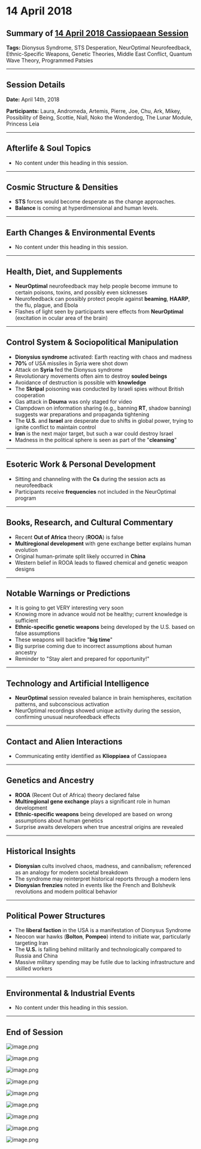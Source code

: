 # 14 April 2018

## Summary of [14 April 2018 Cassiopaean Session](https://cassiopaea.org/forum/threads/session-14-april-2018.45814/#post-757646)

**Tags:** Dionysus Syndrome, STS Desperation, NeurOptimal Neurofeedback, Ethnic-Specific Weapons, Genetic Theories, Middle East Conflict, Quantum Wave Theory, Programmed Patsies

---

## Session Details

**Date:** April 14th, 2018

**Participants:** Laura, Andromeda, Artemis, Pierre, Joe, Chu, Ark, Mikey, Possibility of Being, Scottie, Niall, Noko the Wonderdog, The Lunar Module, Princess Leia

---

## Afterlife & Soul Topics

- No content under this heading in this session.

---

## Cosmic Structure & Densities

- **STS** forces would become desperate as the change approaches.
- **Balance** is coming at hyperdimensional and human levels.

---

## Earth Changes & Environmental Events

- No content under this heading in this session.

---

## Health, Diet, and Supplements

- **NeurOptimal** neurofeedback may help people become immune to certain poisons, toxins, and possibly even sicknesses
- Neurofeedback can possibly protect people against **beaming**, **HAARP**, the flu, plague, and Ebola
- Flashes of light seen by participants were effects from **NeurOptimal** (excitation in ocular area of the brain)

---

## Control System & Sociopolitical Manipulation

- **Dionysius syndrome** activated: Earth reacting with chaos and madness
- **70%** of USA missiles in Syria were shot down
- Attack on **Syria** fed the Dionysus syndrome
- Revolutionary movements often aim to destroy **souled beings**
- Avoidance of destruction is possible with **knowledge**
- The **Skripal** poisoning was conducted by Israeli spies without British cooperation
- Gas attack in **Douma** was only staged for video
- Clampdown on information sharing (e.g., banning **RT**, shadow banning) suggests war preparations and propaganda tightening
- The **U.S.** and **Israel** are desperate due to shifts in global power, trying to ignite conflict to maintain control
- **Iran** is the next major target, but such a war could destroy Israel
- Madness in the political sphere is seen as part of the "**cleansing**"

---

## Esoteric Work & Personal Development

- Sitting and channeling with the **Cs** during the session acts as neurofeedback
- Participants receive **frequencies** not included in the NeurOptimal program

---

## Books, Research, and Cultural Commentary

- Recent **Out of Africa** theory (**ROOA**) is false
- **Multiregional development** with gene exchange better explains human evolution
- Original human-primate split likely occurred in **China**
- Western belief in ROOA leads to flawed chemical and genetic weapon designs

---

## Notable Warnings or Predictions

- It is going to get VERY interesting very soon
- Knowing more in advance would not be healthy; current knowledge is sufficient
- **Ethnic-specific genetic weapons** being developed by the U.S. based on false assumptions
- These weapons will backfire "**big time**"
- Big surprise coming due to incorrect assumptions about human ancestry
- Reminder to "Stay alert and prepared for opportunity!"

---

## Technology and Artificial Intelligence

- **NeurOptimal** session revealed balance in brain hemispheres, excitation patterns, and subconscious activation
- NeurOptimal recordings showed unique activity during the session, confirming unusual neurofeedback effects

---

## Contact and Alien Interactions

- Communicating entity identified as **Klioppiaea** of Cassiopaea

---

## Genetics and Ancestry

- **ROOA** (Recent Out of Africa) theory declared false
- **Multiregional gene exchange** plays a significant role in human development
- **Ethnic-specific weapons** being developed are based on wrong assumptions about human genetics
- Surprise awaits developers when true ancestral origins are revealed

---

## Historical Insights

- **Dionysian** cults involved chaos, madness, and cannibalism; referenced as an analogy for modern societal breakdown
- The syndrome may reinterpret historical reports through a modern lens
- **Dionysian frenzies** noted in events like the French and Bolshevik revolutions and modern political behavior

---

## Political Power Structures

- The **liberal faction** in the USA is a manifestation of Dionysus Syndrome
- Neocon war hawks (**Bolton**, **Pompeo**) intend to initiate war, particularly targeting Iran
- The **U.S.** is falling behind militarily and technologically compared to Russia and China
- Massive military spending may be futile due to lacking infrastructure and skilled workers

---

## Environmental & Industrial Events

- No content under this heading in this session.

---

## End of Session

![image.png](image%200.png)

![image.png](image%201.png)

![image.png](image%202.png)

![image.png](image%203.png)

![image.png](image%204.png)

![image.png](image%205.png)

![image.png](image%206.png)

![image.png](image%207.png)

![image.png](image%208.png)